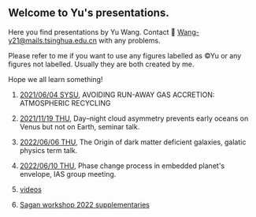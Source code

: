 ## Welcome to Yu's presentations.
Here you find presentations by Yu Wang.
Contact 📧 <Wang-y21@mails.tsinghua.edu.cn> with any problems. 

Please refer to me if you want to use any figures labelled as ©Yu or any figures not labelled. Usually they are both created by me.

Hope we all learn something!

1. [2021/06/04 SYSU](https://rainkings.github.io/Yu_pre/recycling), AVOIDING RUN-AWAY GAS ACCRETION:
ATMOSPHERIC RECYCLING

2. [2021/11/19 THU](https://rainkings.github.io/Yu_pre/WangYu_seminar.pdf), Day–night cloud asymmetry prevents
early oceans on Venus but not on Earth, seminar talk. 

3. [2022/06/06 THU](https://rainkings.github.io/Yu_pre/dmdg.pdf), The Origin of dark matter
deficient galaxies, galatic physics term talk. 

4. [2022/06/10 THU](https://rainkings.github.io/Yu_pre/phase_change.pdf), Phase change process in
embedded planet's envelope, IAS group meeting. 

5. [videos](https://rainkings.github.io/Yu_pre/Presentations/dust_recycling/videos.html)

6. [Sagan workshop 2022 supplementaries](https://rainkings.github.io/Yu_pre/Presentations/sagan2022/videos.html)
